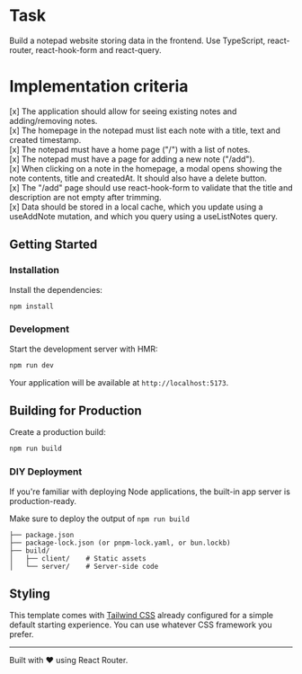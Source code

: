 # Task

Build a notepad website storing data in the frontend. Use TypeScript, react-router, react-hook-form and react-query.

# Implementation criteria

[x] The application should allow for seeing existing notes and adding/removing notes.  
[x] The homepage in the notepad must list each note with a title, text and created timestamp.  
[x] The notepad must have a home page ("/") with a list of notes.  
[x] The notepad must have a page for adding a new note ("/add").  
[x] When clicking on a note in the homepage, a modal opens showing the note contents, title and createdAt. It should also have a delete button.  
[x] The "/add" page should use react-hook-form to validate that the title and description are not empty after trimming.  
[x] Data should be stored in a local cache, which you update using a useAddNote mutation, and which you query using a useListNotes query.  

## Getting Started

### Installation

Install the dependencies:

```bash
npm install
```

### Development

Start the development server with HMR:

```bash
npm run dev
```

Your application will be available at `http://localhost:5173`.

## Building for Production

Create a production build:

```bash
npm run build
```

### DIY Deployment

If you're familiar with deploying Node applications, the built-in app server is production-ready.

Make sure to deploy the output of `npm run build`

```
├── package.json
├── package-lock.json (or pnpm-lock.yaml, or bun.lockb)
├── build/
│   ├── client/    # Static assets
│   └── server/    # Server-side code
```

## Styling

This template comes with [Tailwind CSS](https://tailwindcss.com/) already configured for a simple default starting experience. You can use whatever CSS framework you prefer.

---

Built with ❤️ using React Router.
